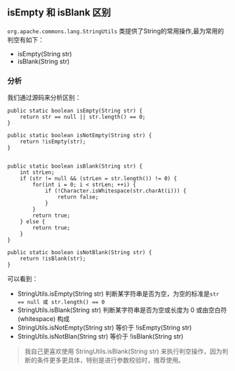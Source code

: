 ## isEmpty 和 isBlank 区别
`org.apache.commons.lang.StringUtils` 类提供了String的常用操作,最为常用的判空有如下：
- isEmpty(String str) 
- isBlank(String str)


### 分析
我们通过源码来分析区别：
```
public static boolean isEmpty(String str) {
    return str == null || str.length() == 0;
}

public static boolean isNotEmpty(String str) {
    return !isEmpty(str);
}


public static boolean isBlank(String str) {
    int strLen;
    if (str != null && (strLen = str.length()) != 0) {
        for(int i = 0; i < strLen; ++i) {
            if (!Character.isWhitespace(str.charAt(i))) {
                return false;
            }
        }
        return true;
    } else {
        return true;
    }
}

public static boolean isNotBlank(String str) {
    return !isBlank(str);
}
```

可以看到：
- StringUtils.isEmpty(String str) 判断某字符串是否为空，为空的标准是`str == null 或 str.length() == 0`
- StringUtils.isBlank(String str) 判断某字符串是否为空或长度为 0 或由空白符 (whitespace) 构成
- StringUtils.isNotEmpty(String str) 等价于 !isEmpty(String str)
- StringUtils.isNotBlan(String str) 等价于 !isBlank(String str)


>我自己更喜欢使用 StringUtils.isBlank(String str) 来执行判空操作，因为判断的条件更多更具体，特别是进行参数校验时，推荐使用。